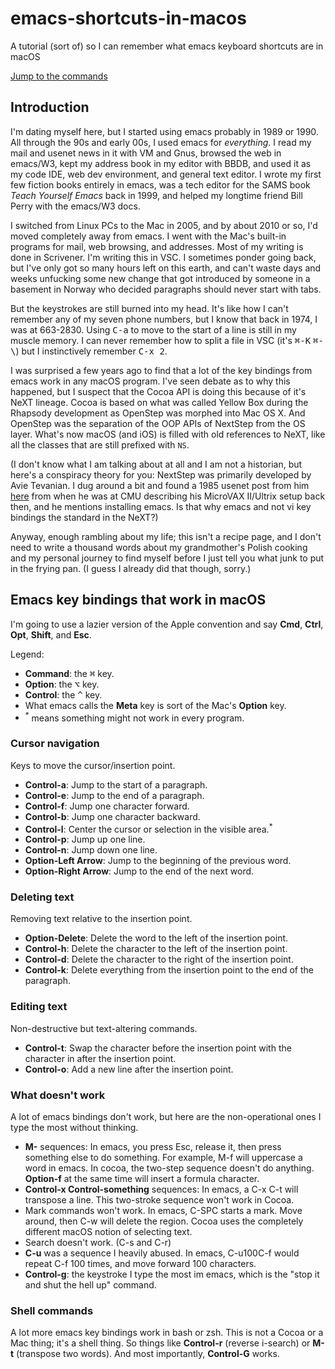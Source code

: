 # emacs-shortcuts-in-macos
A tutorial (sort of) so I can remember what emacs keyboard shortcuts are in macOS

[Jump to the commands](#Emacs-key-bindings-that-work-in-macOS)

## Introduction

I'm dating myself here, but I started using emacs probably in 1989 or 1990. All through the 90s and early 00s, I used emacs for *everything*. I read my mail and usenet news in it with VM and Gnus, browsed the web in emacs/W3, kept my address book in my editor with BBDB, and used it as my code IDE, web dev environment, and general text editor. I wrote my first few fiction books entirely in emacs, was a tech editor for the SAMS book _Teach Yourself Emacs_ back in 1999, and helped my longtime friend Bill Perry with the emacs/W3 docs.

I switched from Linux PCs to the Mac in 2005, and by about 2010 or so, I'd moved completely away from emacs. I went with the Mac's built-in programs for mail, web browsing, and addresses. Most of my writing is done in Scrivener. I'm writing this in VSC. I sometimes ponder going back, but I've only got so many hours left on this earth, and can't waste days and weeks unfucking some new change that got introduced by someone in a basement in Norway who decided paragraphs should never start with tabs.

But the keystrokes are still burned into my head. It's like how I can't remember any of my seven phone numbers, but I know that back in 1974, I was at 663-2830. Using <kbd>C-a</kbd> to move to the start of a line is still in my muscle memory. I can never remember how to split a file in VSC (it's <kbd>⌘-K</kbd> <kbd>⌘-\\</kbd>) but I instinctively remember <kbd>C-x 2</kbd>.

I was surprised a few years ago to find that a lot of the key bindings from emacs work in any macOS program. I've seen debate as to why this happened, but I suspect that the Cocoa API is doing this because of it's NeXT lineage. Cocoa is based on what was called Yellow Box during the Rhapsody development as OpenStep was morphed into Mac OS X. And OpenStep was the separation of the OOP APIs of NextStep from the OS layer. What's now macOS (and iOS) is filled with old references to NeXT, like all the classes that are still prefixed with `NS`. 

(I don't know what I am talking about at all and I am not a historian, but here's a conspiracy theory for you: NextStep was primarily developed by Avie Tevanian. I dug around a bit and found a 1985 usenet post from him [here](https://www.tech-insider.org/unix/research/1985/0515.html) from when he was at CMU describing his MicroVAX II/Ultrix setup back then, and he mentions installing emacs. Is that why emacs and not vi key bindings the standard in the NeXT?)

Anyway, enough rambling about my life; this isn't a recipe page, and I don't need to write a thousand words about my grandmother's Polish cooking and my personal journey to find myself before I just tell you what junk to put in the frying pan. (I guess I already did that though, sorry.)

## Emacs key bindings that work in macOS

I'm going to use a lazier version of the Apple convention and say **Cmd**, **Ctrl**, **Opt**, **Shift**, and **Esc**. 

Legend:

* **Command**: the <kbd>⌘</kbd> key.
* **Option**: the <kbd>⌥</kbd> key.
* **Control**: the <kbd>^</kbd> key.
* What emacs calls the **Meta** key is sort of the Mac's **Option** key.
* <sup>*</sup> means something might not work in every program.

### Cursor navigation

Keys to move the cursor/insertion point.

* **Control-a**: Jump to the start of a paragraph.
* **Control-e**: Jump to the end of a paragraph.
* **Control-f**: Jump one character forward.
* **Control-b**: Jump one character backward.
* **Control-l**: Center the cursor or selection in the visible area.<sup>*</sup>
* **Control-p**: Jump up one line.
* **Control-n**: Jump down one line.
* **Option-Left Arrow**: Jump to the beginning of the previous word.
* **Option-Right Arrow**: Jump to the end of the next word.

### Deleting text

Removing text relative to the insertion point.

* **Option-Delete**: Delete the word to the left of the insertion point.
* **Control-h**: Delete the character to the left of the insertion point.
* **Control-d**: Delete the character to the right of the insertion point.
* **Control-k**: Delete everything from the insertion point to the end of the paragraph.

### Editing text

Non-destructive but text-altering commands.

* **Control-t**: Swap the character before the insertion point with the character in after the insertion point.
* **Control-o**: Add a new line after the insertion point.

### What doesn't work

A lot of emacs bindings don't work, but here are the non-operational ones I type the most without thinking.

* **M-** sequences: In emacs, you press Esc, release it, then press something else to do something. For example, M-f will uppercase a word in emacs. In cocoa, the two-step sequence doesn't do anything. **Option-f** at the same time will insert a formula character.
* **Control-x Control-something** sequences: In emacs, a C-x C-t will transpose a line. This two-stroke sequence won't work in Cocoa.
* Mark commands won't work. In emacs, C-SPC starts a mark. Move around, then C-w will delete the region. Cocoa uses the completely different macOS notion of selecting text.
* Search doesn't work. (C-s and C-r)
* **C-u** was a sequence I heavily abused. In emacs, C-u100C-f would repeat C-f 100 times, and move forward 100 characters.
* **Control-g**: the keystroke I type the most im emacs, which is the "stop it and shut the hell up" command. 

### Shell commands

A lot more emacs key bindings work in bash or zsh. This is not a Cocoa or a Mac thing; it's a shell thing. So things like **Control-r** (reverse i-search) or **M-t** (transpose two words). And most importantly, **Control-G** works.
